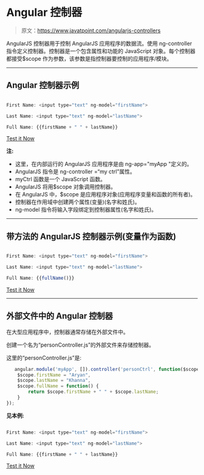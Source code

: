 # Angular 控制器

> 原文：<https://www.javatpoint.com/angularjs-controllers>

AngularJS 控制器用于控制 AngularJS 应用程序的数据流。使用 ng-controller 指令定义控制器。控制器是一个包含属性和功能的 JavaScript 对象。每个控制器都接受$scope 作为参数，该参数是指控制器要控制的应用程序/模块。

* * *

## Angular 控制器示例

```js

First Name: <input type="text" ng-model="firstName">

Last Name: <input type="text" ng-model="lastName">

Full Name: {{firstName + " " + lastName}}

```

[Test it Now](https://www.javatpoint.com/oprweb/test.jsp?filename=angularcontroller1)

**注:**

*   这里，在内部运行的 AngularJS 应用程序是由 ng-app="myApp "定义的。
*   AngularJS 指令是 ng-controller =“my ctrl”属性。
*   myCtrl 函数是一个 JavaScript 函数。
*   AngularJS 将用$scope 对象调用控制器。
*   在 AngularJS 中，$scope 是应用程序对象(应用程序变量和函数的所有者)。
*   控制器在作用域中创建两个属性(变量)(名字和姓氏)。
*   ng-model 指令将输入字段绑定到控制器属性(名字和姓氏)。

* * *

## 带方法的 AngularJS 控制器示例(变量作为函数)

```js

First Name: <input type="text" ng-model="firstName">

Last Name: <input type="text" ng-model="lastName">

Full Name: {{fullName()}}

```

[Test it Now](https://www.javatpoint.com/oprweb/test.jsp?filename=angularcontroller2)

* * *

## 外部文件中的 Angular 控制器

在大型应用程序中，控制器通常存储在外部文件中。

创建一个名为“personController.js”的外部文件来存储控制器。

这里的“personController.js”是:

```js
   angular.module('myApp', []).controller('personCtrl', function($scope) {
    $scope.firstName = "Aryan",
    $scope.lastName = "Khanna",
    $scope.fullName = function() {
        return $scope.firstName + " " + $scope.lastName;
    }
});

```

**见本例:**

```js

First Name: <input type="text" ng-model="firstName">

Last Name: <input type="text" ng-model="lastName">

Full Name: {{firstName + " " + lastName}}

```

[Test it Now](https://www.javatpoint.com/oprweb/test.jsp?filename=angularcontroller3)